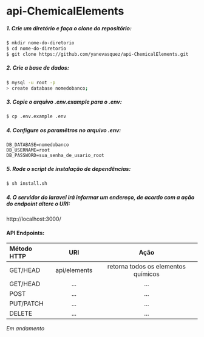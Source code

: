 # api-ChemicalElements

##### 1. Crie um diretório e faça o clone do repositório:
```bash
$ mkdir nome-do-diretorio
$ cd nome-do-diretorio
$ git clone https://github.com/yanevasquez/api-ChemicalElements.git
```
##### 2. Crie a base de dados: 
```bash
$ mysql -u root -p 
> create database nomedobanco;
```
##### 3. Copie o arquivo .env.example para o .env:
```bash
$ cp .env.example .env
```
##### 4. Configure os paramêtros no arquivo .env: 
```
DB_DATABASE=nomedobanco
DB_USERNAME=root
DB_PASSWORD=sua_senha_de_usario_root
```
##### 5. Rode o script de instalação de dependências:

```bash
$ sh install.sh
```
##### 4. O servidor do laravel irá informar um endereço, de acordo com a ação do endpoint altere o URI:

http://localhost:3000/

#### API Endpoints:

Método HTTP | URI          | Ação
:---------  |:------------:|:----------------------------------:
GET/HEAD    | api/elements |    retorna todos os elementos químicos
GET/HEAD    |  ...         | ...
POST        |  ...         | ...
PUT/PATCH   |  ...         | ...
DELETE      |  ...         | ...
      
*Em andamento* 